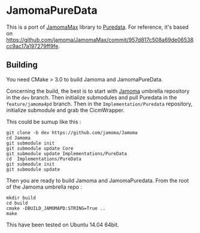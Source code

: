 JamomaPureData
==============
This is a port of [JamomaMax](https://github.com/jamoma/JamomaMax) library to [Puredata](http://puradata.info).
For reference, it's based on https://github.com/jamoma/JamomaMax/commit/957d817c508a69de06538cc9ac17a197279ff9fe.

Building
--------
You need CMake > 3.0 to build Jamoma and JamomaPureData.

Concerning the build, the best is to start with [Jamoma](https://github.com/jamoma/Jamoma) umbrella repository in the `dev` branch.
Then initialize submodules and pull Puredata in the `feature/jamoma4pd` branch.
Then in the `Implementation/Puredata` repository, initialize submodule and grab the CicmWrapper.

This could be sumup like this :

~~~~
git clone -b dev https://github.com/jamoma/Jamoma
cd Jamoma
git submodule init
git submodule update Core
git submodule update Implementations/PureData
cd  Implementations/PureData
git submodule init
git submodule update
~~~~

Then you are ready to build Jamoma and JamomaPuredata. From the root of the Jamoma umbrella repo : 

~~~~
mkdir build
cd build 
cmake -DBUILD_JAMOMAPD:STRING=True ..
make
~~~~

This have been tested on Ubuntu 14.04 64bit.


